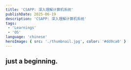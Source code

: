 ```yaml
---
title: 'CSAPP: 深入理解计算机系统'
publishDate: 2025-06-19
description: 'CSAPP: 深入理解计算机系统'
tags:
 - 'Learnings'
 - 'OS'
language: 'chinese'
heroImage: { src: './thumbnail.jpg', color: '#dd9ca0' }
---
```

## just a beginning.
